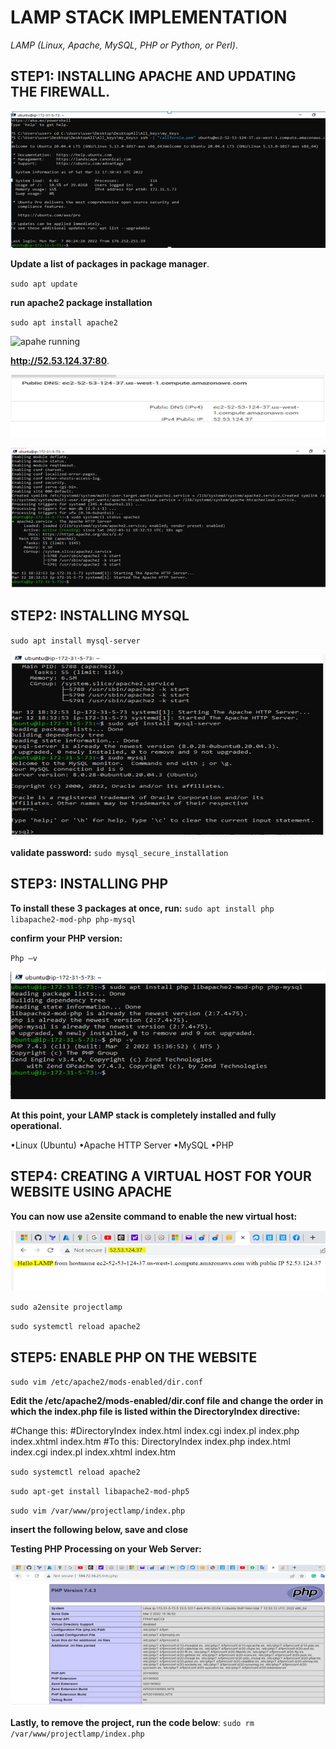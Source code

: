 
# LAMP STACK IMPLEMENTATION
*LAMP (Linux, Apache, MySQL, PHP or Python, or Perl)*.

## STEP1: INSTALLING APACHE AND UPDATING THE FIREWALL.

![lunch aws instance](./images/Aws%20Instance%20running.PNG)

**Update a list of packages in package manager**.

`sudo apt update`

**run apache2 package installation**

`sudo apt install apache2`

![apahe running](./images/Apache%20set%20an%20running.PNG)

**http://52.53.124.37:80**.

![instance public ip](./images/Aws%20instance%20Public%20address.PNG)

![apache set and running](./images/Apache%20set%20and%20running.PNG)

## STEP2: INSTALLING MYSQL

`sudo apt install mysql-server`

![install mysql](./images/mySQL%20install%20and%20running.PNG)

**validate password:**
`sudo mysql_secure_installation`

## STEP3: INSTALLING PHP
**To install these 3 packages at once, run:**
`sudo apt install php libapache2-mod-php php-mysql`

**confirm your PHP version:**

`Php –v`

![install php](./images/PHP%20install.PNG)


**At this point, your LAMP stack is completely installed and fully operational.**

•Linux (Ubuntu)
•Apache HTTP Server
•MySQL
•PHP

## STEP4: CREATING A VIRTUAL HOST FOR YOUR WEBSITE USING APACHE

**You can now use a2ensite command to enable the new virtual host:**

![see a2ensite on site](./images/php%20on%20the%20link.PNG)

`sudo a2ensite projectlamp`

`sudo systemctl reload apache2`


## STEP5: ENABLE PHP ON THE WEBSITE

`sudo vim /etc/apache2/mods-enabled/dir.conf`

**Edit the /etc/apache2/mods-enabled/dir.conf file and change the order in which the index.php file is listed within the DirectoryIndex directive:**

<IfModule mod_dir.c>
        #Change this:
        #DirectoryIndex index.html index.cgi index.pl index.php index.xhtml index.htm
        #To this:
        DirectoryIndex index.php index.html index.cgi index.pl index.xhtml index.htm
</IfModule>

`sudo systemctl reload apache2`

`sudo apt-get install libapache2-mod-php5`

`sudo vim /var/www/projectlamp/index.php`

**insert the following below, save and close**

<?php
phpinfo();
?>

**Testing PHP Processing on your Web Server:**

![PHP running](./images/PHP%20running.PNG)

**Lastly, to remove the project, run the code below**:
`sudo rm /var/www/projectlamp/index.php`